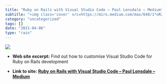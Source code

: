 ```yaml
---
title: "Ruby on Rails with Visual Studio Code – Paul Lonsdale – Medium"
subtitle: "<img class='cover' src=https://miro.medium.com/max/640/1*oRZJdK1AUiPVSyjXbIeHdA.png>"
category: "uncategorized"
tags: []
date: "2021-04-06"
type: "rain"
---
```

<img class="cover" src=https://miro.medium.com/max/640/1*oRZJdK1AUiPVSyjXbIeHdA.png>



* **Web site excerpt:** Find out how to customise Visual Studio Code for Ruby on Rails development

* **Link to site:** **[Ruby on Rails with Visual Studio Code – Paul Lonsdale – Medium](https://medium.com/@PaulWritesCode/ruby-on-rails-with-visual-studio-code-bc5681a2c098)**